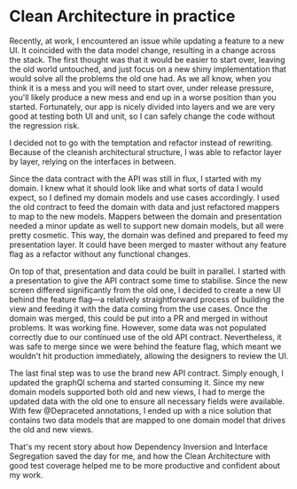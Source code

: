 # Clean Architecture in practice

Recently, at work, I encountered an issue while updating a feature to a new UI. It coincided with the data model change, resulting in a change across the stack. The first thought was that it would be easier to start over, leaving the old world untouched, and just focus on a new shiny implementation that would solve all the problems the old one had. As we all know, when you think it is a mess and you will need to start over, under release pressure, you'll likely produce a new mess and end up in a worse position than you started. Fortunately, our app is nicely divided into layers and we are very good at testing both UI and unit, so I can safely change the code without the regression risk.

I decided not to go with the temptation and refactor instead of rewriting. Because of the cleanish architectural structure, I was able to refactor layer by layer, relying on the interfaces in between.

Since the data contract with the API was still in flux, I started with my domain. I knew what it should look like and what sorts of data I would expect, so I defined my domain models and use cases accordingly. I used the old contract to feed the domain with data and just refactored mappers to map to the new models. Mappers between the domain and presentation needed a minor update as well to support new domain models, but all were pretty cosmetic. This way, the domain was defined and prepared to feed my presentation layer. It could have been merged to master without any feature flag as a refactor without any functional changes.

On top of that, presentation and data could be built in parallel. I started with a presentation to give the API contract some time to stabilise. Since the new screen differed significantly from the old one, I decided to create a new UI behind the feature flag—a relatively straightforward process of building the view and feeding it with the data coming from the use cases. Once the domain was merged, this could be put into a PR and merged in without problems. It was working fine. However, some data was not populated correctly due to our continued use of the old API contract. Nevertheless, it was safe to merge since we were behind the feature flag, which meant we wouldn't hit production immediately, allowing the designers to review the UI.

The last final step was to use the brand new API contract. Simply enough, I updated the graphQl schema and started consuming it. Since my new domain models supported both old and new views, I had to merge the updated data with the old one to ensure all necessary fields were available. With few @Depraceted annotations, I ended up with a nice solution that contains two data models that are mapped to one domain model that drives the old and new views.

That's my recent story about how Dependency Inversion and Interface Segregation saved the day for me, and how the Clean Architecture with good test coverage helped me to be more productive and confident about my work.